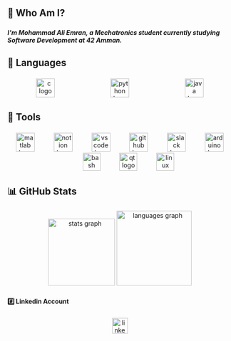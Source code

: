 <h2 align="left">🚀 Who Am I?</h2>

###

<h5 align="left">I'm Mohammad Ali Emran, a Mechatronics student currently studying Software Development at 42 Amman.</h5>

###

<h2 align="left">🤖 Languages</h2>

###

<div align="center">
  <img src="https://cdn.jsdelivr.net/gh/devicons/devicon/icons/c/c-original.svg" height="42" alt="c logo"  />
  <img width="117" />
  <img src="https://cdn.jsdelivr.net/gh/devicons/devicon/icons/python/python-original.svg" height="42" alt="python logo"  />
  <img width="117" />
  <img src="https://cdn.jsdelivr.net/gh/devicons/devicon/icons/java/java-original.svg" height="42" alt="java logo"  />
</div>

###

<h2 align="left">🧰 Tools</h2>

###

<div align="center">
  <img src="https://cdn.jsdelivr.net/gh/devicons/devicon/icons/matlab/matlab-original.svg" height="42" alt="matlab logo" />
<img width="35" />
<img src="https://cdn.jsdelivr.net/gh/devicons/devicon/icons/notion/notion-original.svg" height="42" alt="notion logo" />
<img width="35" />
<img src="https://cdn.jsdelivr.net/gh/devicons/devicon/icons/vscode/vscode-original.svg" height="42" alt="vscode logo" />
<img width="35" />
<img src="https://cdn.jsdelivr.net/gh/devicons/devicon/icons/github/github-original.svg" height="42" alt="github logo" />
<img width="35" />
<img src="https://cdn.jsdelivr.net/gh/devicons/devicon/icons/slack/slack-original.svg" height="42" alt="slack logo" />
<img width="35" />
<img src="https://cdn.jsdelivr.net/gh/devicons/devicon/icons/arduino/arduino-original.svg" height="42" alt="arduino logo" />
<img width="35" />
<img src="https://cdn.jsdelivr.net/gh/devicons/devicon/icons/bash/bash-original.svg" height="40" alt="bash logo"  />
<img width="35" />
<img src="https://cdn.jsdelivr.net/gh/devicons/devicon/icons/qt/qt-original.svg" height="40" alt="qt logo"  />
<img width="35" />
<img src="https://cdn.jsdelivr.net/gh/devicons/devicon/icons/linux/linux-original.svg" height="40" alt="linux logo"  />
</div>

###

<h2 align="left">📊 GitHub Stats</h2>

###

<div align="center">
  <img src="https://github-readme-stats.vercel.app/api?username=maemran&hide_title=false&hide_rank=false&show_icons=true&include_all_commits=true&count_private=true&disable_animations=false&theme=dark&locale=en&hide_border=false" height="150" alt="stats graph"  />
  <img src="https://github-readme-stats.vercel.app/api/top-langs?username=maemran&locale=en&hide_title=false&layout=compact&card_width=320&langs_count=5&theme=dark&hide_border=false" height="168" alt="languages graph"  />
</div>

###

<h4 align="left">#️⃣ Linkedin Account</h4>

###

<div align="center">
  <a href="https://www.linkedin.com/in/mohammad-ali-emran-826310275?utm_source=share&utm_campaign=share_via&utm_content=profile&utm_medium=android_app" target="_blank">
    <img src="https://img.shields.io/static/v1?message=LinkedIn&logo=linkedin&label=&color=0077B5&logoColor=white&labelColor=&style=for-the-badge" height="35" alt="linkedin logo"  />
  </a>
</div>

###
